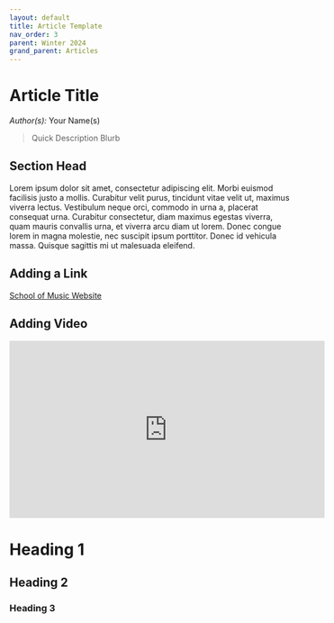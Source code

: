 ```yaml
---
layout: default
title: Article Template
nav_order: 3
parent: Winter 2024
grand_parent: Articles
---
```


# Article Title

*Author(s):* Your Name(s)

> Quick Description Blurb


## Section Head 

Lorem ipsum dolor sit amet, consectetur adipiscing elit. Morbi euismod facilisis justo a mollis. Curabitur velit purus, tincidunt vitae velit ut, maximus viverra lectus. Vestibulum neque orci, commodo in urna a, placerat consequat urna. Curabitur consectetur, diam maximus egestas viverra, quam mauris convallis urna, et viverra arcu diam ut lorem. Donec congue lorem in magna molestie, nec suscipit ipsum porttitor. Donec id vehicula massa. Quisque sagittis mi ut malesuada eleifend.

## Adding a Link

[School of Music Website](http://music.byu.edu "School of Music Website")

## Adding Video
<iframe 
	width="560" 
	height="315" 
	src="https://www.youtube.com/embed/VlR9AAYMa3A?si=K5DWbWxthkmxd5tc" 
	title="YouTube video player" 
	frameborder="0" 
	allow="accelerometer; autoplay; clipboard-write; encrypted-media; gyroscope; picture-in-picture; web-share" 
	allowfullscreen>
</iframe>



# Heading 1
## Heading 2
### Heading 3